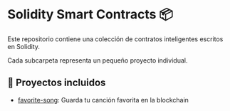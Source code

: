 # Solidity Smart Contracts 📦

Este repositorio contiene una colección de contratos inteligentes escritos en Solidity.

Cada subcarpeta representa un pequeño proyecto individual.

## 📂 Proyectos incluidos

- [favorite-song](./favorite-song): Guarda tu canción favorita en la blockchain